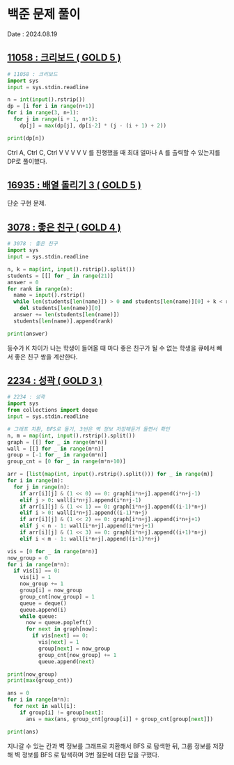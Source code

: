# 백준 문제 풀이
Date : 2024.08.19

## [11058 : 크리보드 ( GOLD 5 )](https://www.acmicpc.net/problem/11058)
```py
# 11058 : 크리보드
import sys
input = sys.stdin.readline

n = int(input().rstrip())
dp = [i for i in range(n+1)]
for i in range(3, n+1):
  for j in range(i + 1, n+1):
    dp[j] = max(dp[j], dp[i-2] * (j - (i + 1) + 2))

print(dp[n])
```

Ctrl A, Ctrl C, Ctrl V V V V V 를 진행했을 때 최대 얼마나 A 를 출력할 수 있는지를 DP로 풀이했다.

## [16935 : 배열 돌리기 3 ( GOLD 5 )](https://www.acmicpc.net/problem/16935)
단순 구현 문제.

## [3078 : 좋은 친구 ( GOLD 4 )](https://www.acmicpc.net/problem/3078)
```py
# 3078 : 좋은 친구
import sys
input = sys.stdin.readline

n, k = map(int, input().rstrip().split())
students = [[] for _ in range(21)]
answer = 0
for rank in range(n):
  name = input().rstrip()
  while len(students[len(name)]) > 0 and students[len(name)][0] + k < rank:
    del students[len(name)][0]
  answer += len(students[len(name)])
  students[len(name)].append(rank)

print(answer)
```

등수가 K 차이가 나는 학생이 들어올 때 마다 좋은 친구가 될 수 없는 학생을 큐에서 빼서 좋은 친구 쌍을 계산한다.

## [2234 : 성곽 ( GOLD 3 )](https://www.acmicpc.net/problem/2234)
```py
# 2234 : 성곽
import sys
from collections import deque
input = sys.stdin.readline

# 그래프 치환, BFS로 돌기, 3번은 벽 정보 저장해둔거 돌면서 확인
n, m = map(int, input().rstrip().split())
graph = [[] for _ in range(m*n)]
wall = [[] for _ in range(m*n)]
group = [-1 for _ in range(m*n)]
group_cnt = [0 for _ in range(m*n+10)]

arr = [list(map(int, input().rstrip().split())) for _ in range(m)]
for i in range(m):
  for j in range(n):
    if arr[i][j] & (1 << 0) == 0: graph[i*n+j].append(i*n+j-1)
    elif j > 0: wall[i*n+j].append(i*n+j-1)
    if arr[i][j] & (1 << 1) == 0: graph[i*n+j].append((i-1)*n+j)
    elif i > 0: wall[i*n+j].append((i-1)*n+j)
    if arr[i][j] & (1 << 2) == 0: graph[i*n+j].append(i*n+j+1)
    elif j < n - 1: wall[i*n+j].append(i*n+j+1)
    if arr[i][j] & (1 << 3) == 0: graph[i*n+j].append((i+1)*n+j)
    elif i < m - 1: wall[i*n+j].append((i+1)*n+j)

vis = [0 for _ in range(m*n)]
now_group = 0
for i in range(m*n):
  if vis[i] == 0:
    vis[i] = 1
    now_group += 1
    group[i] = now_group
    group_cnt[now_group] = 1
    queue = deque()
    queue.append(i)
    while queue:
      now = queue.popleft()
      for next in graph[now]:
        if vis[next] == 0: 
          vis[next] = 1
          group[next] = now_group
          group_cnt[now_group] += 1
          queue.append(next)

print(now_group)
print(max(group_cnt))

ans = 0
for i in range(m*n):
  for next in wall[i]:
    if group[i] != group[next]:
      ans = max(ans, group_cnt[group[i]] + group_cnt[group[next]])

print(ans)
```

지나갈 수 있는 칸과 벽 정보를 그래프로 치환해서 BFS 로 탐색한 뒤, 그룹 정보를 저장해 벽 정보를 BFS 로 탐색하며 3번 질문에 대한 답을 구했다.

